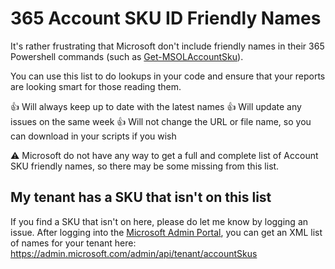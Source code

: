 # 365 Account SKU ID Friendly Names
It's rather frustrating that Microsoft don't include friendly names in their 365 Powershell commands (such as [Get-MSOLAccountSku](https://docs.microsoft.com/en-us/powershell/module/msonline/get-msolaccountsku?view=azureadps-1.0)).

You can use this list to do lookups in your code and ensure that your reports are looking smart for those reading them.

:thumbsup: Will always keep up to date with the latest names
:thumbsup: Will update any issues on the same week
:thumbsup: Will not change the URL or file name, so you can download in your scripts if you wish


:warning: Microsoft do not have any way to get a full and complete list of Account SKU friendly names, so there may be some missing from this list.

## My tenant has a SKU that isn't on this list
If you find a SKU that isn't on here, please do let me know by logging an issue.
After logging into the [Microsoft Admin Portal](https://admin.microsoft.com), you can get an XML list of names for your tenant here: https://admin.microsoft.com/admin/api/tenant/accountSkus
